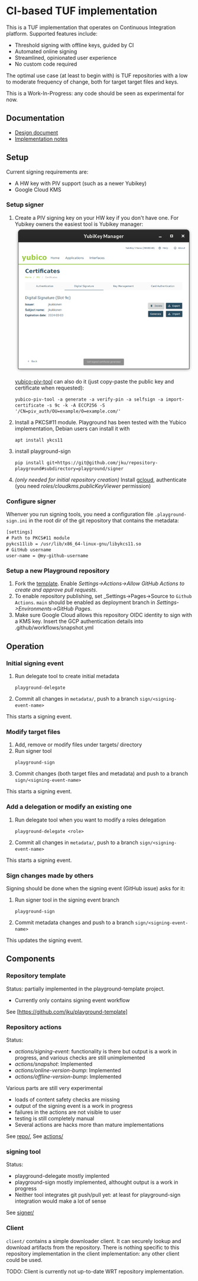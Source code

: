 # CI-based TUF implementation

This is a TUF implementation that operates on Continuous Integration platform.
Supported features include:
* Threshold signing with offline keys, guided by CI
* Automated online signing
* Streamlined, opinionated user experience
* No custom code required

The optimal use case (at least to begin with) is TUF repositories with a low
to moderate frequency of change, both for target target files and keys.

This is a Work-In-Progress: any code should be seen as experimental for now.

## Documentation

* [Design document](https://docs.google.com/document/d/140jiFHGc3wwEmNaJmUdgkNeNK4i4CC-lm5-eVQYXiL0)
* [Implementation notes](IMPLEMENTATION-NOTES.md)

## Setup

Current signing requirements are:
 * A HW key with PIV support (such as a newer Yubikey)
 * Google Cloud KMS

### Setup signer

1. Create a PIV signing key on your HW key if you don't have one. For Yubikey owners the easiest tool is Yubikey manager:![Yubikey manager UI](yubikey-manager.png)
   
   [yubico-piv-tool](https://developers.yubico.com/yubico-piv-tool/) can also do it (just copy-paste the public key and certificate when requested):
   ```
   yubico-piv-tool -a generate -a verify-pin -a selfsign -a import-certificate -s 9c -k -A ECCP256 -S '/CN=piv_auth/OU=example/O=example.com/'
   ```
1. Install a PKCS#11 module. Playground has been tested with the Yubico implementation,
   Debian users can install it with
   ```
   apt install ykcs11
   ```
1. install playground-sign
   ```
   pip install git+https://git@github.com/jku/repository-playground#subdirectory=playground/signer
   ```
1. _(only needed for initial repository creation)_ Install
   [gcloud](https://cloud.google.com/sdk/docs/install), authenticate (you need
   _roles/cloudkms.publicKeyViewer_ permission)

### Configure signer

Whenver you run signing tools, you need a configuration file `.playground-sign.ini` in the root dir of the git repository that contains the metadata:
   ```
   [settings]
   # Path to PKCS#11 module
   pykcs11lib = /usr/lib/x86_64-linux-gnu/libykcs11.so
   # GitHub username
   user-name = @my-github-username
   ```

### Setup a new Playground repository

1. Fork the [template](https://github.com/jku/playground-template). Enable
   _Settings->Actions->Allow GitHub Actions to create and approve pull requests_.
1. To enable repository publishing, set _Settings->Pages->Source to `Github Actions`. `main`
   should be enabled as deployment branch in _Settings->Environments->GitHub Pages_.
1. Make sure Google Cloud allows this repository OIDC identity to sign with a KMS key.
   Insert the GCP authentication details into .github/workflows/snapshot.yml

## Operation

### Initial signing event

1. Run delegate tool to create initial metadata
   ```
   playground-delegate
   ```
1. Commit all changes in `metadata/`, push to a branch `sign/<signing-event-name>`

This starts a signing event.

### Modify target files

1. Add, remove or modify files under targets/ directory
1. Run signer tool
   ```
   playground-sign
   ```
1. Commit changes (both target files and metadata) and push to a branch `sign/<signing-event-name>`

This starts a signing event.

### Add a delegation or modify an existing one

1. Run delegate tool when you want to modify a roles delegation
   ```
   playground-delegate <role>
   ```
1. Commit all changes in `metadata/`, push to a branch `sign/<signing-event-name>`

This starts a signing event.

### Sign changes made by others

Signing should be done when the signing event (GitHub issue) asks for it:

1. Run signer tool in the signing event branch
   ```
   playground-sign
   ```
2. Commit metadata changes and push to a branch `sign/<signing-event-name>`

This updates the signing event.

## Components

### Repository template

Status: partially implemented in the playground-template project.
* Currently only contains signing event workflow

See [https://github.com/jku/playground-template]

### Repository actions

Status:
* *actions/signing-event*: functionality is there but output is a work in progress, and
  various checks are still unimplemented 
* *actions/snapshot*: Implemented
* *actions/online-version-bump*: Implemented
* *actions/offline-version-bump*: Implemented

Various parts are still very experimental
* loads of content safety checks are missing
* output of the signing event is a work in progress
* failures in the actions are not visible to user
* testing is still completely manual
* Several actions are hacks more than mature implementations 

See [repo/](repo/), See [actions/](actions/)

### signing tool

Status:
* playground-delegate mostly implented
* playground-sign mostly implemented, althought output is a work in progress
* Neither tool integrates git push/pull yet: at least for playground-sign integration would make a lot of sense

See [signer/](signer/)

### Client

`client/` contains a simple downloader client. It can securely lookup and download artifacts from the repository.
There is nothing specific to this repository implementation in the client implementation: any other client could be used. 

TODO: Client is currently not up-to-date WRT repository implementation.
